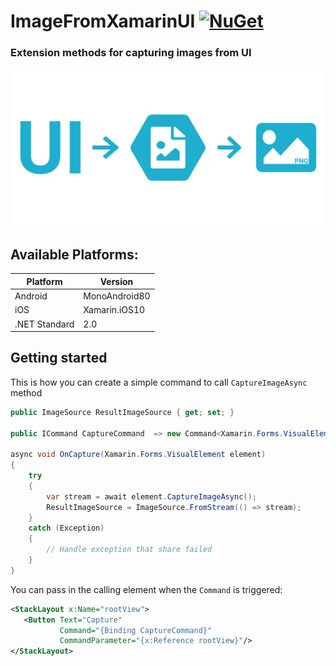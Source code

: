 # ImageFromXamarinUI [![NuGet](https://img.shields.io/nuget/v/ImageFromXamarinUI?style=plastic)](https://www.nuget.org/packages/ImageFromXamarinUI/)
### Extension methods for capturing images from UI

![header](/header.svg)

## Available Platforms:

| Platform | Version |
| --- | --- |
| Android | MonoAndroid80 |
| iOS | Xamarin.iOS10 |
| .NET Standard | 2.0 |

## Getting started

This is how you can create a simple command to call `CaptureImageAsync` method

```csharp
public ImageSource ResultImageSource { get; set; }

public ICommand CaptureCommand  => new Command<Xamarin.Forms.VisualElement>(OnCapture);

async void OnCapture(Xamarin.Forms.VisualElement element)
{
    try
    {
        var stream = await element.CaptureImageAsync();
        ResultImageSource = ImageSource.FromStream(() => stream);
    }
    catch (Exception)
    {
        // Handle exception that share failed
    }        
}
 ```
 
 You can pass in the calling element when the `Command` is triggered:
 
 ```xml
<StackLayout x:Name="rootView">
    <Button Text="Capture"
            Command="{Binding CaptureCommand}"
            CommandParameter="{x:Reference rootView}"/>
</StackLayout>
 ```
